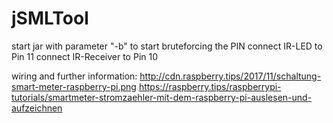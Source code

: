 # jSMLTool
start jar with parameter "-b" to start bruteforcing the PIN
connect IR-LED to Pin 11
connect IR-Receiver to Pin 10

wiring and further information: http://cdn.raspberry.tips/2017/11/schaltung-smart-meter-raspberry-pi.png
https://raspberry.tips/raspberrypi-tutorials/smartmeter-stromzaehler-mit-dem-raspberry-pi-auslesen-und-aufzeichnen
